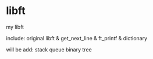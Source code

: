 # libft
my libft

include:
original libft & 
get_next_line & 
ft_printf & 
dictionary


will be add:
stack
queue
binary tree
